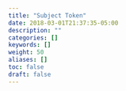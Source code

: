 ```yaml
---
title: "Subject Token"
date: 2018-03-01T21:37:35-05:00
description: ""
categories: []
keywords: []
weight: 50
aliases: []
toc: false
draft: false
---
```

